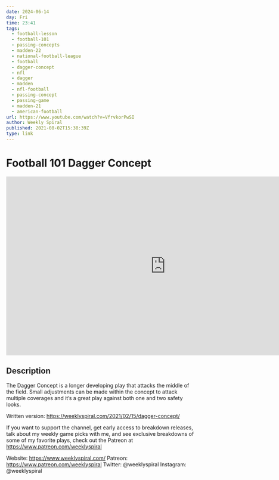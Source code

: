 ```yaml
---
date: 2024-06-14
day: Fri
time: 23:41
tags:
  - football-lesson
  - football-101
  - passing-concepts
  - madden-22
  - national-football-league
  - football
  - dagger-concept
  - nfl
  - dagger
  - madden
  - nfl-football
  - passing-concept
  - passing-game
  - madden-21
  - american-football
url: https://www.youtube.com/watch?v=VfrvkorPwSI
author: Weekly Spiral
published: 2021-08-02T15:38:39Z
type: link
---
```

# Football 101 Dagger Concept

<iframe width="854" height="480" src="https://www.youtube.com/embed/VfrvkorPwSI" frameborder="0" allowfullscreen></iframe>

## Description
The Dagger Concept is a longer developing play that attacks the middle of the field. Small adjustments can be made within the concept to attack multiple coverages and it’s a great play against both one and two safety looks.

Written version: https://weeklyspiral.com/2021/02/15/dagger-concept/

If you want to support the channel, get early access to breakdown releases, talk about my weekly game picks with me, and see exclusive breakdowns of some of my favorite plays, check out the Patreon at https://www.patreon.com/weeklyspiral 

Website: https://www.weeklyspiral.com/ 
Patreon: https://www.patreon.com/weeklyspiral 
Twitter: @weeklyspiral 
Instagram: @weeklyspiral
